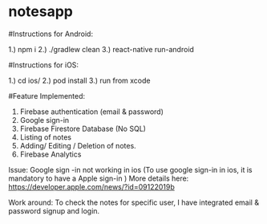 # notesapp

#Instructions for Android:

1.)  npm i
2.) ./gradlew clean
3.) react-native run-android


#Instructions for iOS:

1.) cd ios/
2.) pod install
3.) run from xcode


#Feature Implemented:

1. Firebase authentication (email & password)
2. Google sign-in
3. Firebase Firestore Database (No SQL)
4. Listing of notes
5. Adding/ Editing / Deletion of notes.
6. Firebase Analytics


Issue:
Google sign -in not working in ios (To use google sign-in in ios, it is mandatory to have a Apple sign-in )
More details here:
https://developer.apple.com/news/?id=09122019b

Work around:
To check the notes for specific user, I have integrated email & password signup and login.
